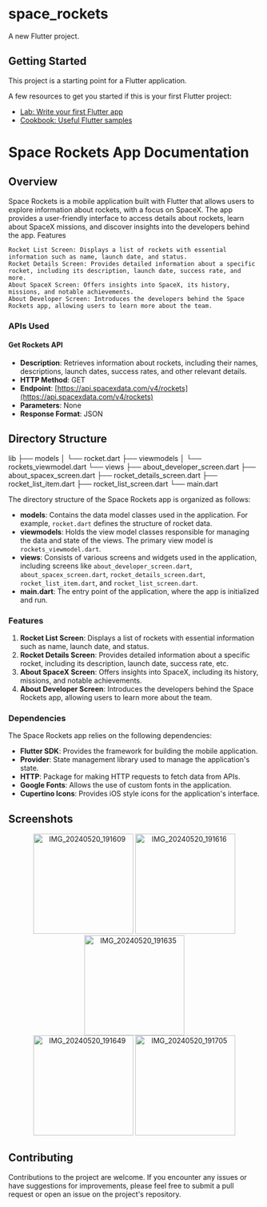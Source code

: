 # space_rockets

A new Flutter project.

## Getting Started

This project is a starting point for a Flutter application.

A few resources to get you started if this is your first Flutter project:

- [Lab: Write your first Flutter app](https://docs.flutter.dev/get-started/codelab)
- [Cookbook: Useful Flutter samples](https://docs.flutter.dev/cookbook)



# Space Rockets App Documentation
## Overview

Space Rockets is a mobile application built with Flutter that allows users to explore information about rockets, with a focus on SpaceX. The app provides a user-friendly interface to access details about rockets, learn about SpaceX missions, and discover insights into the developers behind the app.
Features

    Rocket List Screen: Displays a list of rockets with essential information such as name, launch date, and status.
    Rocket Details Screen: Provides detailed information about a specific rocket, including its description, launch date, success rate, and more.
    About SpaceX Screen: Offers insights into SpaceX, its history, missions, and notable achievements.
    About Developer Screen: Introduces the developers behind the Space Rockets app, allowing users to learn more about the team.

### APIs Used

#### Get Rockets API
- **Description**: Retrieves information about rockets, including their names, descriptions, launch dates, success rates, and other relevant details.
- **HTTP Method**: GET
- **Endpoint**: [https://api.spacexdata.com/v4/rockets](https://api.spacexdata.com/v4/rockets)
- **Parameters**: None
- **Response Format**: JSON

## Directory Structure

lib
├── models
│   └── rocket.dart
├── viewmodels
│   └── rockets_viewmodel.dart
└── views
    ├── about_developer_screen.dart
    ├── about_spacex_screen.dart
    ├── rocket_details_screen.dart
    ├── rocket_list_item.dart
    ├── rocket_list_screen.dart
└── main.dart


The directory structure of the Space Rockets app is organized as follows:
- **models**: Contains the data model classes used in the application. For example, `rocket.dart` defines the structure of rocket data.
- **viewmodels**: Holds the view model classes responsible for managing the data and state of the views. The primary view model is `rockets_viewmodel.dart`.
- **views**: Consists of various screens and widgets used in the application, including screens like `about_developer_screen.dart`, `about_spacex_screen.dart`, `rocket_details_screen.dart`, `rocket_list_item.dart`, and `rocket_list_screen.dart`.
- **main.dart**: The entry point of the application, where the app is initialized and run.

### Features

1. **Rocket List Screen**: Displays a list of rockets with essential information such as name, launch date, and status.
2. **Rocket Details Screen**: Provides detailed information about a specific rocket, including its description, launch date, success rate, etc.
3. **About SpaceX Screen**: Offers insights into SpaceX, including its history, missions, and notable achievements.
4. **About Developer Screen**: Introduces the developers behind the Space Rockets app, allowing users to learn more about the team.

### Dependencies

The Space Rockets app relies on the following dependencies:
- **Flutter SDK**: Provides the framework for building the mobile application.
- **Provider**: State management library used to manage the application's state.
- **HTTP**: Package for making HTTP requests to fetch data from APIs.
- **Google Fonts**: Allows the use of custom fonts in the application.
- **Cupertino Icons**: Provides iOS style icons for the application's interface.



## Screenshots
<div align="center">
  <img src="https://github.com/PrathameshMalavi/Novus-Logic-Assingment/assets/114830029/38a3eaed-37ed-4d7b-86a1-4fc2da15444a" alt="IMG_20240520_191609" width="200" />
  <img src="https://github.com/PrathameshMalavi/Novus-Logic-Assingment/assets/114830029/11ae6127-82ba-45dc-8efb-dc48074d04dc" alt="IMG_20240520_191616" width="200" />
  <img src="https://github.com/PrathameshMalavi/Novus-Logic-Assingment/assets/114830029/ed94a353-8352-4c69-892b-d765cc7ee377" alt="IMG_20240520_191635" width="200" />
</div>
<div align="center">
  <img src="https://github.com/PrathameshMalavi/Novus-Logic-Assingment/assets/114830029/f805136d-84d1-4cad-a88c-b5a7a293d9eb" alt="IMG_20240520_191649" width="200" />
  <img src="https://github.com/PrathameshMalavi/Novus-Logic-Assingment/assets/114830029/a0591a48-8efe-4780-aa1c-dc12466b27ef" alt="IMG_20240520_191705" width="200" />
</div>


## Contributing

Contributions to the project are welcome. If you encounter any issues or have suggestions for improvements, please feel free to submit a pull request or open an issue on the project's repository.




